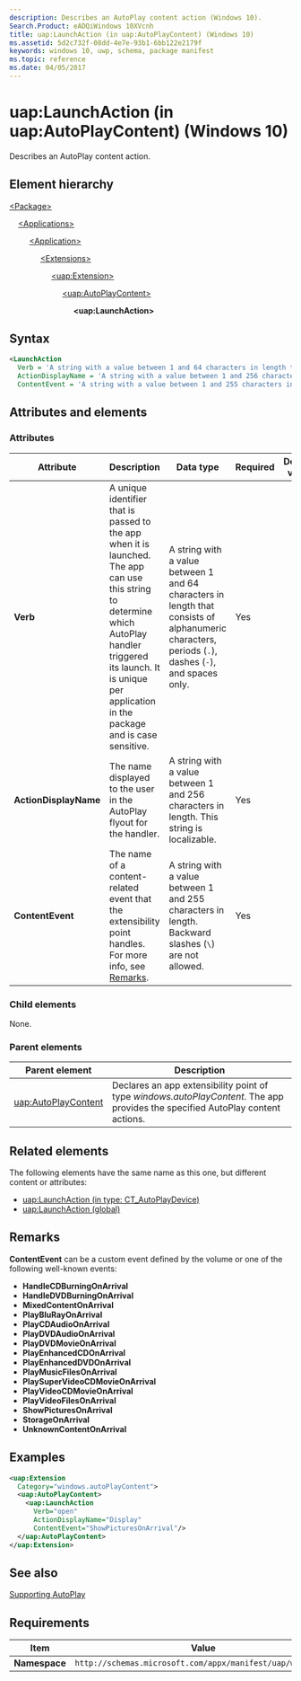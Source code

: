 ```yaml
---
description: Describes an AutoPlay content action (Windows 10).
Search.Product: eADQiWindows 10XVcnh
title: uap:LaunchAction (in uap:AutoPlayContent) (Windows 10)
ms.assetid: 5d2c732f-08dd-4e7e-93b1-6bb122e2179f
keywords: windows 10, uwp, schema, package manifest
ms.topic: reference
ms.date: 04/05/2017
---
```


# uap:LaunchAction (in uap:AutoPlayContent) (Windows 10)

Describes an AutoPlay content action.

## Element hierarchy

[\<Package\>](element-package.md)

&nbsp;&nbsp;&nbsp;&nbsp;[\<Applications\>](element-applications.md)

&nbsp;&nbsp;&nbsp;&nbsp; &nbsp;&nbsp;&nbsp;&nbsp;[\<Application\>](element-application.md)

&nbsp;&nbsp;&nbsp;&nbsp; &nbsp;&nbsp;&nbsp;&nbsp; &nbsp;&nbsp;&nbsp;&nbsp;[\<Extensions\>](element-extensions.md)

&nbsp;&nbsp;&nbsp;&nbsp; &nbsp;&nbsp;&nbsp;&nbsp; &nbsp;&nbsp;&nbsp;&nbsp; &nbsp;&nbsp;&nbsp;&nbsp;[\<uap:Extension\>](element-uap-extension.md)

&nbsp;&nbsp;&nbsp;&nbsp; &nbsp;&nbsp;&nbsp;&nbsp; &nbsp;&nbsp;&nbsp;&nbsp; &nbsp;&nbsp;&nbsp;&nbsp; &nbsp;&nbsp;&nbsp;&nbsp;[\<uap:AutoPlayContent\>](element-uap-autoplaycontent.md)

&nbsp;&nbsp;&nbsp;&nbsp; &nbsp;&nbsp;&nbsp;&nbsp; &nbsp;&nbsp;&nbsp;&nbsp; &nbsp;&nbsp;&nbsp;&nbsp; &nbsp;&nbsp;&nbsp;&nbsp; &nbsp;&nbsp;&nbsp;&nbsp;**\<uap:LaunchAction\>**

## Syntax

```xml
<LaunchAction
  Verb = 'A string with a value between 1 and 64 characters in length that consists of alphanumeric characters, periods ("."), dashes ("-"), and spaces only.'
  ActionDisplayName = 'A string with a value between 1 and 256 characters in length. This string is localizable.'
  ContentEvent = 'A string with a value between 1 and 255 characters in length. Backward slashes ("\") are not allowed.' />
```

## Attributes and elements

### Attributes

| Attribute | Description | Data type | Required | Default value |
|-|-|-|-|-|
| **Verb** | A unique identifier that is passed to the app when it is launched. The app can use this string to determine which AutoPlay handler triggered its launch. It is unique per application in the package and is case sensitive. | A string with a value between 1 and 64 characters in length that consists of alphanumeric characters, periods (`.`), dashes (`-`), and spaces only. | Yes |  |
| **ActionDisplayName** | The name displayed to the user in the AutoPlay flyout for the handler. | A string with a value between 1 and 256 characters in length. This string is localizable. | Yes |  |
| **ContentEvent** | The name of a content-related event that the extensibility point handles. For more info, see [Remarks](#remarks). | A string with a value between 1 and 255 characters in length. Backward slashes (`\`) are not allowed. | Yes |  |

### Child elements

None.

### Parent elements

| Parent element | Description |
|-|-|
| [uap:AutoPlayContent](element-uap-autoplaycontent.md) | Declares an app extensibility point of type *windows.autoPlayContent*. The app provides the specified AutoPlay content actions. |

## Related elements

The following elements have the same name as this one, but different content or attributes:

- [uap:LaunchAction (in type: CT_AutoPlayDevice)](element-1-uap-launchaction.md)
- [uap:LaunchAction (global)](element-2-uap-launchaction.md)

## Remarks

**ContentEvent** can be a custom event defined by the volume or one of the following well-known events:

- **HandleCDBurningOnArrival**
- **HandleDVDBurningOnArrival**
- **MixedContentOnArrival**
- **PlayBluRayOnArrival**
- **PlayCDAudioOnArrival**
- **PlayDVDAudioOnArrival**
- **PlayDVDMovieOnArrival**
- **PlayEnhancedCDOnArrival**
- **PlayEnhancedDVDOnArrival**
- **PlayMusicFilesOnArrival**
- **PlaySuperVideoCDMovieOnArrival**
- **PlayVideoCDMovieOnArrival**
- **PlayVideoFilesOnArrival**
- **ShowPicturesOnArrival**
- **StorageOnArrival**
- **UnknownContentOnArrival**

## Examples

```xml
<uap:Extension
  Category="windows.autoPlayContent">
  <uap:AutoPlayContent>
    <uap:LaunchAction
      Verb="open"
      ActionDisplayName="Display"
      ContentEvent="ShowPicturesOnArrival"/>
  </uap:AutoPlayContent>
</uap:Extension>
```

## See also

[Supporting AutoPlay](/previous-versions/windows/apps/hh452731(v=win.10))

## Requirements

| Item | Value |
|--|--|
| **Namespace** | `http://schemas.microsoft.com/appx/manifest/uap/windows10` |
